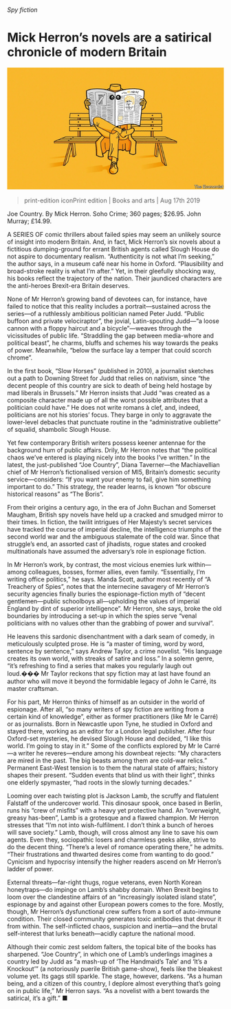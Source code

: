 ###### Spy fiction

# Mick Herron’s novels are a satirical chronicle of modern Britain 

![image](images/20190817_BKD001_0.jpg) 

> print-edition iconPrint edition | Books and arts | Aug 17th 2019 

Joe Country. By Mick Herron. Soho Crime; 360 pages; $26.95. John Murray; £14.99. 

A SERIES OF comic thrillers about failed spies may seem an unlikely source of insight into modern Britain. And, in fact, Mick Herron’s six novels about a fictitious dumping-ground for errant British agents called Slough House do not aspire to documentary realism. “Authenticity is not what I’m seeking,” the author says, in a museum café near his home in Oxford. “Plausibility and broad-stroke reality is what I’m after.” Yet, in their gleefully shocking way, his books reflect the trajectory of the nation. Their jaundiced characters are the anti-heroes Brexit-era Britain deserves. 

None of Mr Herron’s growing band of devotees can, for instance, have failed to notice that this reality includes a portrait—sustained across the series—of a ruthlessly ambitious politician named Peter Judd. “Public buffoon and private velociraptor”, the jovial, Latin-spouting Judd—“a loose cannon with a floppy haircut and a bicycle”—weaves through the vicissitudes of public life. “Straddling the gap between media-whore and political beast”, he charms, bluffs and schemes his way towards the peaks of power. Meanwhile, “below the surface lay a temper that could scorch chrome”. 

In the first book, “Slow Horses” (published in 2010), a journalist sketches out a path to Downing Street for Judd that relies on nativism, since “the decent people of this country are sick to death of being held hostage by mad liberals in Brussels.” Mr Herron insists that Judd “was created as a composite character made up of all the worst possible attributes that a politician could have.” He does not write romans à clef, and, indeed, politicians are not his stories’ focus. They barge in only to aggravate the lower-level debacles that punctuate routine in the “administrative oubliette” of squalid, shambolic Slough House. 

Yet few contemporary British writers possess keener antennae for the background hum of public affairs. Drily, Mr Herron notes that “the political chaos we’ve entered is playing nicely into the books I’ve written.” In the latest, the just-published “Joe Country”, Diana Taverner—the Machiavellian chief of Mr Herron’s fictionalised version of MI5, Britain’s domestic security service—considers: “If you want your enemy to fail, give him something important to do.” This strategy, the reader learns, is known “for obscure historical reasons” as “The Boris”. 

From their origins a century ago, in the era of John Buchan and Somerset Maugham, British spy novels have held up a cracked and smudged mirror to their times. In fiction, the twilit intrigues of Her Majesty’s secret services have tracked the course of imperial decline, the intelligence triumphs of the second world war and the ambiguous stalemate of the cold war. Since that struggle’s end, an assorted cast of jihadists, rogue states and crooked multinationals have assumed the adversary’s role in espionage fiction. 

In Mr Herron’s work, by contrast, the most vicious enemies lurk within—among colleagues, bosses, former allies, even family. “Essentially, I’m writing office politics,” he says. Manda Scott, author most recently of “A Treachery of Spies”, notes that the internecine savagery of Mr Herron’s security agencies finally buries the espionage-fiction myth of “decent gentlemen—public schoolboys all—upholding the values of imperial England by dint of superior intelligence”. Mr Herron, she says, broke the old boundaries by introducing a set-up in which the spies serve “venal politicians with no values other than the grabbing of power and survival”. 

He leavens this sardonic disenchantment with a dark seam of comedy, in meticulously sculpted prose. He is “a master of timing, word by word, sentence by sentence,” says Andrew Taylor, a crime novelist. “His language creates its own world, with streaks of satire and loss.” In a solemn genre, “it’s refreshing to find a series that makes you regularly laugh out loud.��� Mr Taylor reckons that spy fiction may at last have found an author who will move it beyond the formidable legacy of John le Carré, its master craftsman. 

For his part, Mr Herron thinks of himself as an outsider in the world of espionage. After all, “so many writers of spy fiction are writing from a certain kind of knowledge”, either as former practitioners (like Mr le Carré) or as journalists. Born in Newcastle upon Tyne, he studied in Oxford and stayed there, working as an editor for a London legal publisher. After four Oxford-set mysteries, he devised Slough House and decided, “I like this world. I’m going to stay in it.” Some of the conflicts explored by Mr le Carré—a writer he reveres—endure among his downbeat rejects: “My characters are mired in the past. The big beasts among them are cold-war relics.” Permanent East-West tension is to them the natural state of affairs; history shapes their present. “Sudden events that blind us with their light”, thinks one elderly spymaster, “had roots in the slowly turning decades.” 

Looming over each twisting plot is Jackson Lamb, the scruffy and flatulent Falstaff of the undercover world. This dinosaur spook, once based in Berlin, runs his “crew of misfits” with a heavy yet protective hand. An “overweight, greasy has-been”, Lamb is a grotesque and a flawed champion. Mr Herron stresses that “I’m not into wish-fulfilment. I don’t think a bunch of heroes will save society.” Lamb, though, will cross almost any line to save his own agents. Even they, sociopathic losers and charmless geeks alike, strive to do the decent thing. “There’s a level of romance operating there,” he admits. “Their frustrations and thwarted desires come from wanting to do good.” Cynicism and hypocrisy intensify the higher readers ascend on Mr Herron’s ladder of power. 

External threats—far-right thugs, rogue veterans, even North Korean honeytraps—do impinge on Lamb’s shabby domain. When Brexit begins to loom over the clandestine affairs of an “increasingly isolated island state”, espionage by and against other European powers comes to the fore. Mostly, though, Mr Herron’s dysfunctional crew suffers from a sort of auto-immune condition. Their closed community generates toxic antibodies that devour it from within. The self-inflicted chaos, suspicion and inertia—and the brutal self-interest that lurks beneath—acidly capture the national mood. 

Although their comic zest seldom falters, the topical bite of the books has sharpened. “Joe Country”, in which one of Lamb’s underlings imagines a country led by Judd as “a mash-up of ‘The Handmaid’s Tale’ and ‘It’s a Knockout’” (a notoriously puerile British game-show), feels like the bleakest volume yet. Its gags still sparkle. The stage, however, darkens. “As a human being, and a citizen of this country, I deplore almost everything that’s going on in public life,” Mr Herron says. “As a novelist with a bent towards the satirical, it’s a gift.” ■ 

